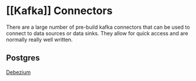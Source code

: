 # [[Kafka]] Connectors
There are a large number of pre-build kafka connectors that can be used to connect to data sources or data sinks. They allow for quick access and are normally really well written.

## Postgres
[Debezium](https://debezium.io/documentation/reference/1.3/connectors/postgresql.html)